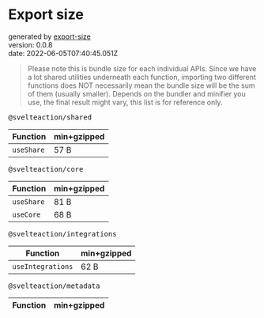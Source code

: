 # Export size

generated by [export-size](https://github.com/antfu/export-size)<br>
version: 0.0.8<br>
date: 2022-06-05T07:40:45.051Z

> Please note this is bundle size for each individual APIs. Since we have a lot shared utilities underneath each function, importing two different functions does NOT necessarily mean the bundle size will be the sum of them (usually smaller). Depends on the bundler and minifier you use, the final result might vary, this list is for reference only.

<kbd>@svelteaction/shared</kbd>

| Function   | min+gzipped |
| ---------- | ----------- |
| `useShare` | 57 B        |

<kbd>@svelteaction/core</kbd>

| Function   | min+gzipped |
| ---------- | ----------- |
| `useShare` | 81 B        |
| `useCore`  | 68 B        |

<kbd>@svelteaction/integrations</kbd>

| Function          | min+gzipped |
| ----------------- | ----------- |
| `useIntegrations` | 62 B        |

<kbd>@svelteaction/metadata</kbd>

| Function | min+gzipped |
| -------- | ----------- |

